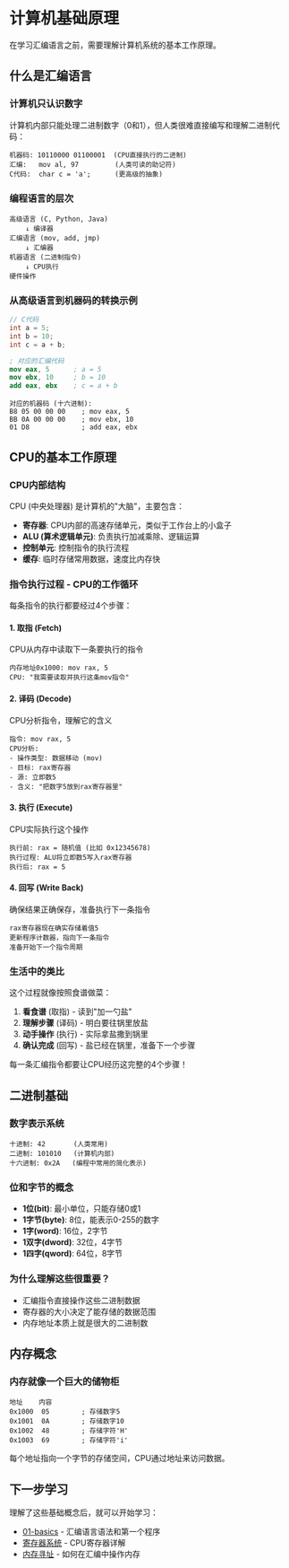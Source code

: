 # 计算机基础原理

在学习汇编语言之前，需要理解计算机系统的基本工作原理。

## 什么是汇编语言

### 计算机只认识数字
计算机内部只能处理二进制数字（0和1），但人类很难直接编写和理解二进制代码：

```
机器码: 10110000 01100001  (CPU直接执行的二进制)
汇编:   mov al, 97         (人类可读的助记符)
C代码:  char c = 'a';      (更高级的抽象)
```

### 编程语言的层次
```
高级语言 (C, Python, Java)
    ↓ 编译器
汇编语言 (mov, add, jmp)
    ↓ 汇编器  
机器语言 (二进制指令)
    ↓ CPU执行
硬件操作
```

### 从高级语言到机器码的转换示例
```c
// C代码
int a = 5;
int b = 10; 
int c = a + b;
```

```nasm
; 对应的汇编代码
mov eax, 5      ; a = 5
mov ebx, 10     ; b = 10  
add eax, ebx    ; c = a + b
```

```
对应的机器码 (十六进制):
B8 05 00 00 00    ; mov eax, 5
BB 0A 00 00 00    ; mov ebx, 10
01 D8             ; add eax, ebx
```

## CPU的基本工作原理

### CPU内部结构
CPU (中央处理器) 是计算机的"大脑"，主要包含：

- **寄存器**: CPU内部的高速存储单元，类似于工作台上的小盒子
- **ALU (算术逻辑单元)**: 负责执行加减乘除、逻辑运算
- **控制单元**: 控制指令的执行流程
- **缓存**: 临时存储常用数据，速度比内存快

### 指令执行过程 - CPU的工作循环

每条指令的执行都要经过4个步骤：

#### 1. 取指 (Fetch)
CPU从内存中读取下一条要执行的指令
```
内存地址0x1000: mov rax, 5
CPU: "我需要读取并执行这条mov指令"
```

#### 2. 译码 (Decode) 
CPU分析指令，理解它的含义
```
指令: mov rax, 5
CPU分析: 
- 操作类型: 数据移动 (mov)
- 目标: rax寄存器
- 源: 立即数5
- 含义: "把数字5放到rax寄存器里"
```

#### 3. 执行 (Execute)
CPU实际执行这个操作
```
执行前: rax = 随机值 (比如 0x12345678)
执行过程: ALU将立即数5写入rax寄存器
执行后: rax = 5
```

#### 4. 回写 (Write Back)
确保结果正确保存，准备执行下一条指令
```
rax寄存器现在确实存储着值5
更新程序计数器，指向下一条指令
准备开始下一个指令周期
```

### 生活中的类比
这个过程就像按照食谱做菜：

1. **看食谱** (取指) - 读到"加一勺盐"
2. **理解步骤** (译码) - 明白要往锅里放盐
3. **动手操作** (执行) - 实际拿盐撒到锅里
4. **确认完成** (回写) - 盐已经在锅里，准备下一个步骤

每一条汇编指令都要让CPU经历这完整的4个步骤！

## 二进制基础

### 数字表示系统
```
十进制: 42       (人类常用)
二进制: 101010   (计算机内部)
十六进制: 0x2A   (编程中常用的简化表示)
```

### 位和字节的概念
- **1位(bit)**: 最小单位，只能存储0或1
- **1字节(byte)**: 8位，能表示0-255的数字
- **1字(word)**: 16位，2字节
- **1双字(dword)**: 32位，4字节  
- **1四字(qword)**: 64位，8字节

### 为什么理解这些很重要？
- 汇编指令直接操作这些二进制数据
- 寄存器的大小决定了能存储的数据范围
- 内存地址本质上就是很大的二进制数

## 内存概念

### 内存就像一个巨大的储物柜
```
地址    内容
0x1000  05        ; 存储数字5
0x1001  0A        ; 存储数字10  
0x1002  48        ; 存储字符'H'
0x1003  69        ; 存储字符'i'
```

每个地址指向一个字节的存储空间，CPU通过地址来访问数据。

## 下一步学习

理解了这些基础概念后，就可以开始学习：
- [01-basics](../01-basics/) - 汇编语言语法和第一个程序
- [寄存器系统](../01-basics/registers.md) - CPU寄存器详解
- [内存寻址](../01-basics/memory.md) - 如何在汇编中操作内存